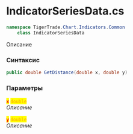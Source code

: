 
# IndicatorSeriesData.cs
```csharp
namespace TigerTrade.Chart.Indicators.Common  
    class IndicatorSeriesData
```

Описание

### Синтаксис
```csharp
public double GetDistance(double x, double y)
```

### Параметры  
<mark style="color:red;">**`x`**</mark> <mark style="color:orange;">`double`</mark>  
 *Описание*  
  
<mark style="color:red;">**`y`**</mark> <mark style="color:orange;">`double`</mark>  
 *Описание*  
  

                    
                    